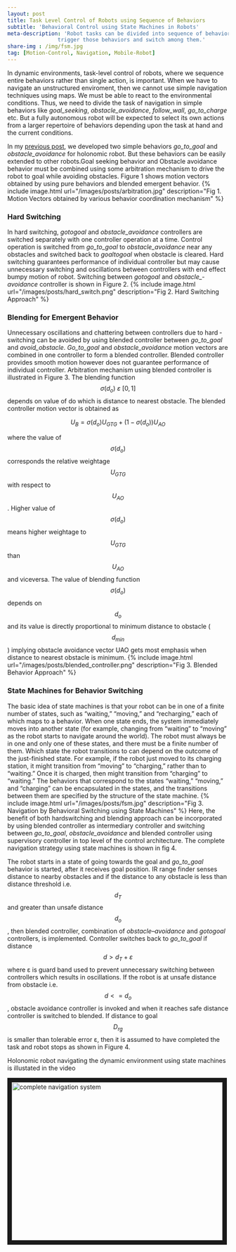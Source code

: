 ```yaml
---
layout: post
title: Task Level Control of Robots using Sequence of Behaviors
subtitle: 'Behavioral Control using State Machines in Robots'
meta-description: 'Robot tasks can be divided into sequence of behaviors with distinct 					functionalities. This post describes the use of state machines to
				trigger those behaviors and switch among them.'
share-img : /img/fsm.jpg
tag: [Motion-Control, Navigation, Mobile-Robot]
---
```

In dynamic environments, task-level control of robots, where we sequence entire behaviors rather than single action, is important. When we have to navigate an unstructured enviroment, then we cannot use simple navigation techniques using maps. We must be able to react to the environmental conditions. Thus, we need to divide the task of navigation in simple behaviors like *goal_seeking*, *obstacle_avoidance*, *follow_wall*, *go_to_charge* etc. But a fully autonomous robot will be expected to select its own
actions from a larger repertoire of behaviors depending upon the task at hand and the
current conditions.

In my [previous post](/blog/behavioral-control-of-holonomic-robot/), we developed two simple behaviors *go_to_goal* and *obstacle_avoidance* for holonomic robot. But these behaviors can be easily extended to other robots.Goal­ seeking behavior and Obstacle­ avoidance behavior must be combined using some arbitration mechanism to drive the robot to goal while avoiding obstacles. Figure 1 shows motion vectors obtained by using pure behaviors and blended emergent behavior.
{% include image.html url="/images/posts/arbitration.jpg" description="Fig 1. Motion Vectors obtained by various behavior coordination mechanism" %} 

### Hard Switching ###

In hard switching, *go­_to_­goal* and *obstacle_­avoidance* controllers are switched separately with one controller operation at a time. Control operation is switched from *go_­to_­goal* to *obstacle­_avoidance* near any obstacles and switched back to *goal­_to_­goal* when obstacle is cleared. Hard switching guarantees performance of individual controller but may cause unnecessary switching and oscillations between controllers with end effect bumpy motion of robot. Switching between *go­_to_­goal* and *obstacle_­avoidance* controller is shown in Figure 2. 
{% include image.html url="/images/posts/hard_switch.png" description="Fig 2. Hard Switching Approach" %} 

### Blending for Emergent Behavior ###

Unnecessary oscillations and chattering between controllers due to hard ­switching can be 
avoided by using blended controller between *go_­to_­goal* and *avoid_­obstacle*. *Go_­to_­goal* and *obstacle_­avoidance* motion vectors are combined in one controller to form a blended controller. Blended controller provides smooth motion however does not guarantee performance of individual controller. Arbitration mechanism using blended controller is illustrated in Figure 3. The blending function ​$$ \sigma(d_o)\ ε\ [0, 1] $$ depends on value of d​o which is distance to nearest obstacle. The blended controller motion vector is obtained as

$$ U_B = \sigma(d_o)U_{GTG} + (1 − \sigma(d_o))U_{AO} $$ 

where the value of $$ \sigma​(d_o) $$ corresponds the relative weightage ​$$ U_{GTG} $$ with respect to ​$$ U_{AO} $$. Higher value of $$ \sigma​(d_o) $$ means higher weightage to ​$$ U_{GTG} $$ than ​$$ U_{AO} $$ and vice­versa. The value of blending function ​$$ \sigma​(d_o) $$ depends on ​$$ d_o $$ and its value is directly proportional to ​minimum distance to obstacle ($$ d_{min} $$) implying obstacle avoidance vector ​UAO gets most emphasis when distance to nearest obstacle is minimum.
{% include image.html url="/images/posts/blended_controller.png" description="Fig 3. Blended Behavior Approach" %}

### State Machines for Behavior Switching ###

The basic idea of state machines is that your robot can be in one of a finite number of states, such as “waiting,” “moving,” and “recharging,” each of which maps to a behavior. When one state ends, the system immediately moves into another state (for example, changing from “waiting” to “moving” as the robot starts to navigate around the world). The robot must always be in one and only one of these states, and there must be a finite number of them. Which state the robot transitions to can depend on the outcome of the just-finished state. For example, if the robot just moved to its charging station, it might transition from “moving” to “charging,” rather than to “waiting.” Once it is charged, then might transition from “charging” to “waiting.” The behaviors that correspond to the states “waiting,” “moving,” and “charging” can be encapsulated in the states, and the transitions between them are specified by the structure of the state machine.
{% include image.html url="/images/posts/fsm.jpg" description="Fig 3. Navigation by Behavioral Switching using State Machines" %}
Here, the benefit of both hard­switching and blending approach can be incorporated by using blended controller as intermediary controller and switching between *go_­to_­goal*, 
*obstacle­_avoidance* and blended controller using supervisory controller in top level of the control architecture. The complete navigation strategy using state machines is shown in fig 4.

The robot starts in a state of going towards the goal and *go_to_goal* behavior is started, after it receives goal position. IR range finder senses distance 
to nearby obstacles and if the distance to any obstacle is less than distance threshold i.e. ​$$ d_T $$ and greater than unsafe distance ​$$ d_o $$, then blended controller, combination of *obstacle–avoidance* and *go­_to_­goal* controllers, is implemented. Controller switches back to  *go_­to_­goal* if distance ​$$ d>d_T+ε $$ where ​ε is guard band used to prevent unnecessary switching between controllers which results in oscillations. If the robot is at unsafe distance from obstacle i.e. $$ ​d<=d_o $$, obstacle­ avoidance controller is invoked and when it reaches safe distance controller is switched to blended. If distance to goal ​$$ D_{rg} $$ is smaller than tolerable error ε, then it is assumed to have completed the task and robot stops as shown in Figure 4.

Holonomic robot navigating the dynamic environment using state machines is illustated in the video

<a href="http://www.youtube.com/watch?feature=player_embedded&v=L2yUD7iAUaE
" target="_blank"><img src="http://img.youtube.com/vi/L2yUD7iAUaE/0.jpg" 
alt="complete navigation system" margin="auto" margin-left="100px" width="480" height="360" border="10" /></a>
